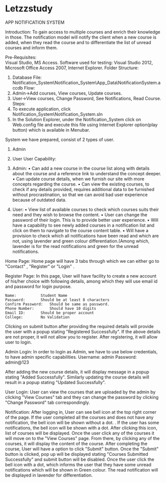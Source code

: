 # Letzzstudy

APP NOTIFICATION SYSTEM

Introduction:
        To gain access to multiple courses and enrich their knowledge in those. The notification model will notify the client when a new course is added, when they read the course and to differentiate the list of  unread courses and inform them.
       
Pre-Requisites:  
	Visual Studio, MS Access.
Software used for testing:
	 Visual Studio 2012, Microsoft Office Access 2007, Internet Explorer.
Folder Structure: 
1. Database File: Notification_System\Notification_System\App_Data\NotificationSystem.accdb
Flow:
 1. Admin->Add courses, View courses, Update courses.
 2. User->View courses, Change Password, See Notifications, Read Course.
Steps:
1. To execute application, click Notification_System\Notification_System.sln
2.  In the Solution Explorer, under the Notification_System click on Web.config file and execute this file using Internet Explorer option(play button) which is available in Menubar.

System we have prepared, consist of 2 types of user. 
1.	Admin
2.	User
User Capability:

1.	Admin: 
•	Can add a new course in the course list along with details about the course and a reference link to understand the concept deeper. 
•	Can update course details, when we furnish our site with more concepts regarding the course.
•	Can view the existing courses, to check if any details provided, requires additional data to be furnished without procrastination, so that we can avoid bad user experience because of outdated data.

2.	User: 
•	View list of available courses to check which courses suits their need and they wish to browse the content.
•	User can change the password of their login. This is to provide better user experience.
•	Will have a capability to see newly added courses in a notification list and click on them to navigate to the course content table.
•	Will have a provision to check which all notifications have been read and which are not, using lavender and green colour differentiation.(Among which, lavender is for the read notifications and green for the unread notifications.

Home Page:
	Home page will have 3 tabs through which we can either go to "Contact" , "Register" or "Login" .

Register Page:
	In this page, User will have facility to create a new account of his/her choice  with following details, among which they will use email id and password for login purpose.

	Name: 			Student Name
	Password: 		Should be at least 8 characters
	Confirm Password: 	Should be same as password.
	Phone Number: 		Should have 10 digits
	Email ID: 		Should be proper account
	College: 		No Validation

Clicking on submit button after providing the required details will provide the user with a popup stating "Registered Successfully". If the above details are not proper, it will not allow you to register. After registering, it will allow user to login. 

Admin Login:
In order to login as Admin, we have to use below credentials, to have admin specific capabilities.
	Username: admin
	Password: admin@123

After adding the new course details, it will display message in a popup stating "Added Successfully".
Similarly updating the course details will result in a popup stating "Updated Successfully".

User Login:
	User can view the courses that are uploaded by the admin by clicking "View Courses" tab and they can change the password by clicking "Change Password" tab correspondingly.

Notification:
After logging in, User can see bell icon at the top right corner of the page.
If the user completed all the courses and does not have any notification, the bell icon will be shown without a dot.   .
If the user has some notifications, the bell icon will be shown with a dot.
After clicking this icon, list of courses will be displayed.
Once the user click any of the courses it will move on to the "View Courses" page.
From there, by clicking any of the courses, it will display the content of the course.
After completing the course, User will have a option to click "Submit" button.
Once the "Submit" button is clicked, pop up will be displayed stating "Courses Submitted Successfully" and submit button will be disabled.
Once the user click the bell icon with a dot, which informs the user that they have some unread notifications which will be shown in Green colour.
The read notification will be displayed in lavender for differentiation.
